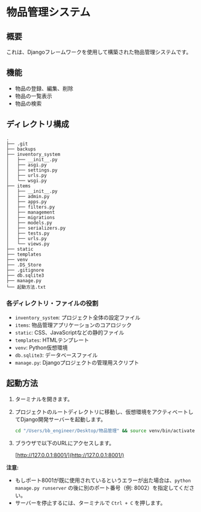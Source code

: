 # 物品管理システム

## 概要

これは、Djangoフレームワークを使用して構築された物品管理システムです。

## 機能

* 物品の登録、編集、削除
* 物品の一覧表示
* 物品の検索

## ディレクトリ構成

```
.
├── .git
├── backups
├── inventory_system
│   ├── __init__.py
│   ├── asgi.py
│   ├── settings.py
│   ├── urls.py
│   └── wsgi.py
├── items
│   ├── __init__.py
│   ├── admin.py
│   ├── apps.py
│   ├── filters.py
│   ├── management
│   ├── migrations
│   ├── models.py
│   ├── serializers.py
│   ├── tests.py
│   ├── urls.py
│   └── views.py
├── static
├── templates
├── venv
├── .DS_Store
├── .gitignore
├── db.sqlite3
├── manage.py
└── 起動方法.txt
```

### 各ディレクトリ・ファイルの役割

*   `inventory_system`: プロジェクト全体の設定ファイル
*   `items`: 物品管理アプリケーションのコアロジック
*   `static`: CSS、JavaScriptなどの静的ファイル
*   `templates`: HTMLテンプレート
*   `venv`: Python仮想環境
*   `db.sqlite3`: データベースファイル
*   `manage.py`: Djangoプロジェクトの管理用スクリプト

## 起動方法

1.  ターミナルを開きます。
2.  プロジェクトのルートディレクトリに移動し、仮想環境をアクティベートしてDjango開発サーバーを起動します。

    ```bash
    cd "/Users/bb_engineer/Desktop/物品管理" && source venv/bin/activate && python manage.py runserver 8001
    ```

3.  ブラウザで以下のURLにアクセスします。

    [http://127.0.0.1:8001/](http://127.0.0.1:8001/)

**注意:**

*   もしポート8001が既に使用されているというエラーが出た場合は、`python manage.py runserver` の後に別のポート番号（例: 8002）を指定してください。
*   サーバーを停止するには、ターミナルで `Ctrl + C` を押します。

